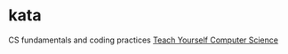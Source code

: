 # kata

CS fundamentals and coding practices
[Teach Yourself Computer Science](https://teachyourselfcs.com/)
